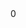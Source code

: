 <dec f='linux/include/net/cfg80211.h' l='2403' type='u16'/>
<offset>0</offset>
<use f='linux/net/wireless/nl80211.c' l='11758' u='w' c='nl80211_update_ft_ies'/>
